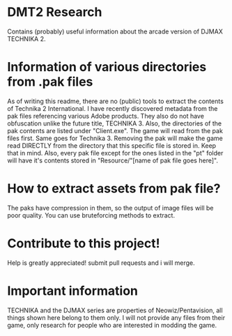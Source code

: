 # DMT2 Research
Contains (probably) useful information about the arcade version of DJMAX TECHNIKA 2.
# Information of various directories from .pak files
As of writing this readme, there are no (public) tools to extract the contents of Technika 2 International. I have recently discovered metadata from the pak files referencing various Adobe products. They also do not have obfuscation unlike the future title, TECHNIKA 3. Also, the directories of the pak contents are listed under "Client.exe". The game will read from the pak files first. Same goes for Technika 3. Removing the pak will make the game read DIRECTLY from the directory that this specific file is stored in. Keep that in mind. Also, every pak file except for the ones listed in the "pt" folder will have it's contents stored in "Resource/"[name of pak file goes here]".

# How to extract assets from pak file?
The paks have compression in them, so the output of image files will be poor quality. You can use bruteforcing methods to extract.
# Contribute to this project!
Help is greatly appreciated! submit pull requests and i will merge. 
# Important information
TECHNIKA and the DJMAX series are properties of Neowiz/Pentavision, all things shown here belong to them only. I will not provide any files from their game, only research for people who are interested in modding the game.
